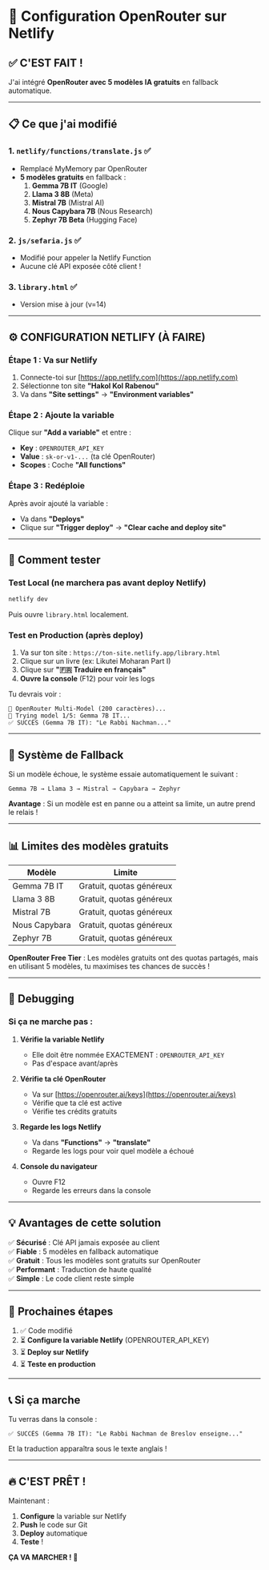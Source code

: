 # 🚀 Configuration OpenRouter sur Netlify

## ✅ C'EST FAIT !

J'ai intégré **OpenRouter avec 5 modèles IA gratuits** en fallback automatique.

---

## 📋 Ce que j'ai modifié

### 1. **`netlify/functions/translate.js`** ✅
- Remplacé MyMemory par OpenRouter
- **5 modèles gratuits** en fallback :
  1. **Gemma 7B IT** (Google)
  2. **Llama 3 8B** (Meta)
  3. **Mistral 7B** (Mistral AI)
  4. **Nous Capybara 7B** (Nous Research)
  5. **Zephyr 7B Beta** (Hugging Face)

### 2. **`js/sefaria.js`** ✅
- Modifié pour appeler la Netlify Function
- Aucune clé API exposée côté client !

### 3. **`library.html`** ✅
- Version mise à jour (v=14)

---

## ⚙️ CONFIGURATION NETLIFY (À FAIRE)

### Étape 1 : Va sur Netlify

1. Connecte-toi sur [https://app.netlify.com](https://app.netlify.com)
2. Sélectionne ton site **"Hakol Kol Rabenou"**
3. Va dans **"Site settings"** → **"Environment variables"**

### Étape 2 : Ajoute la variable

Clique sur **"Add a variable"** et entre :

- **Key** : `OPENROUTER_API_KEY`
- **Value** : `sk-or-v1-...` (ta clé OpenRouter)
- **Scopes** : Coche **"All functions"**

### Étape 3 : Redéploie

Après avoir ajouté la variable :
- Va dans **"Deploys"**
- Clique sur **"Trigger deploy"** → **"Clear cache and deploy site"**

---

## 🧪 Comment tester

### Test Local (ne marchera pas avant deploy Netlify)

```bash
netlify dev
```

Puis ouvre `library.html` localement.

### Test en Production (après deploy)

1. Va sur ton site : `https://ton-site.netlify.app/library.html`
2. Clique sur un livre (ex: Likutei Moharan Part I)
3. Clique sur **"🇫🇷 Traduire en français"**
4. **Ouvre la console** (F12) pour voir les logs

Tu devrais voir :
```
🔄 OpenRouter Multi-Model (200 caractères)...
🔌 Trying model 1/5: Gemma 7B IT...
✅ SUCCÈS (Gemma 7B IT): "Le Rabbi Nachman..."
```

---

## 🔄 Système de Fallback

Si un modèle échoue, le système essaie automatiquement le suivant :

```
Gemma 7B → Llama 3 → Mistral → Capybara → Zephyr
```

**Avantage** : Si un modèle est en panne ou a atteint sa limite, un autre prend le relais !

---

## 📊 Limites des modèles gratuits

| Modèle | Limite |
|--------|--------|
| Gemma 7B IT | Gratuit, quotas généreux |
| Llama 3 8B | Gratuit, quotas généreux |
| Mistral 7B | Gratuit, quotas généreux |
| Nous Capybara | Gratuit, quotas généreux |
| Zephyr 7B | Gratuit, quotas généreux |

**OpenRouter Free Tier** : Les modèles gratuits ont des quotas partagés, mais en utilisant 5 modèles, tu maximises tes chances de succès !

---

## 🐛 Debugging

### Si ça ne marche pas :

1. **Vérifie la variable Netlify**
   - Elle doit être nommée EXACTEMENT : `OPENROUTER_API_KEY`
   - Pas d'espace avant/après

2. **Vérifie ta clé OpenRouter**
   - Va sur [https://openrouter.ai/keys](https://openrouter.ai/keys)
   - Vérifie que ta clé est active
   - Vérifie tes crédits gratuits

3. **Regarde les logs Netlify**
   - Va dans **"Functions"** → **"translate"**
   - Regarde les logs pour voir quel modèle a échoué

4. **Console du navigateur**
   - Ouvre F12
   - Regarde les erreurs dans la console

---

## 💡 Avantages de cette solution

✅ **Sécurisé** : Clé API jamais exposée au client  
✅ **Fiable** : 5 modèles en fallback automatique  
✅ **Gratuit** : Tous les modèles sont gratuits sur OpenRouter  
✅ **Performant** : Traduction de haute qualité  
✅ **Simple** : Le code client reste simple  

---

## 🎯 Prochaines étapes

1. ✅ Code modifié
2. ⏳ **Configure la variable Netlify** (OPENROUTER_API_KEY)
3. ⏳ **Deploy sur Netlify**
4. ⏳ **Teste en production**

---

## 📞 Si ça marche

Tu verras dans la console :
```
✅ SUCCÈS (Gemma 7B IT): "Le Rabbi Nachman de Breslov enseigne..."
```

Et la traduction apparaîtra sous le texte anglais !

---

## 🔥 C'EST PRÊT !

Maintenant :
1. **Configure** la variable sur Netlify
2. **Push** le code sur Git
3. **Deploy** automatique
4. **Teste** !

**ÇA VA MARCHER ! 🚀**

